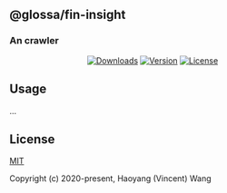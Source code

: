 ## @glossa/fin-insight

### An crawler

<p align="center">
  <a href="https://npmcharts.com/compare/glossa?minimal=true"><img src="https://img.shields.io/npm/dmrepsio.svg" alt="Downloads"></a>
  <a href="https://www.npmjs.com/package/glossa"><img src="https://img.shields.io/npm/vrepsio.svg" alt="Version"></a>
  <a href="https://www.npmjs.com/package/glossa"><img src="https://img.shields.io/npm/lrepsio.svg" alt="License"></a>
</p>

## Usage

...

## License

[MIT](http://opensource.org/licenses/MIT)

Copyright (c) 2020-present, Haoyang (Vincent) Wang
